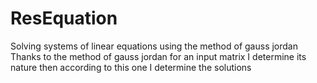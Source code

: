 # ResEquation
Solving systems of linear equations using the method of gauss jordan
Thanks to the method of gauss jordan for an input matrix 
I determine its nature then according to this one I determine the solutions

